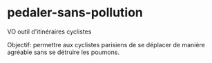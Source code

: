 # pedaler-sans-pollution
VO outil d'itinéraires cyclistes

Objectif: permettre aux cyclistes parisiens de se déplacer de manière agréable sans se détruire les poumons.
